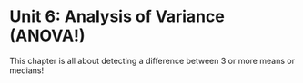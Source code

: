 # Unit 6: Analysis of Variance (ANOVA!)

This chapter is all about detecting a difference between 3 or more means or medians!  

